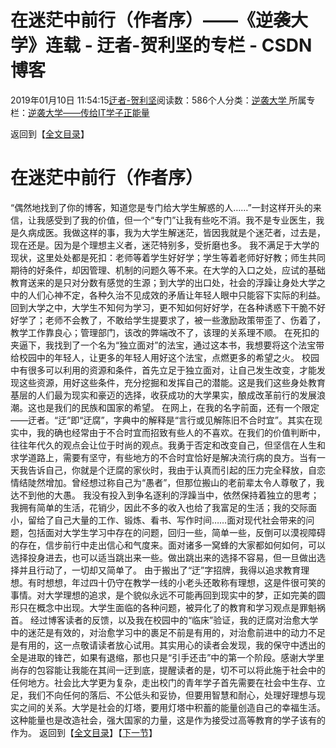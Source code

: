 
# 在迷茫中前行（作者序）——《逆袭大学》连载 - 迂者-贺利坚的专栏 - CSDN博客

2019年01月10日 11:54:15[迂者-贺利坚](https://me.csdn.net/sxhelijian)阅读数：586个人分类：[逆袭大学																](https://blog.csdn.net/sxhelijian/article/category/8588834)
所属专栏：[逆袭大学——传给IT学子正能量](https://blog.csdn.net/column/details/32349.html)



返回到【[全文目录](https://blog.csdn.net/sxhelijian/article/details/85908097)】
# 在迷茫中前行（作者序）
“偶然地找到了你的博客，知道您是专门给大学生解惑的人……”一封这样开头的来信，让我感受到了我的价值，但一个“专门”让我有些吃不消。我不是专业医生，我是久病成医。我做这样的事，我为大学生解迷茫，皆因我就是个迷茫者，过去是，现在还是。因为是个理想主义者，迷茫特别多，受折磨也多。
我不满足于大学的现状，这里处处都是死扣：老师等着学生好好学；学生等着老师好好教；师生共同期待的好条件，却因管理、机制的问题久等不来。在大学的入口之处，应试的基础教育送来的是只对分数有感觉的生源；到大学的出口处，社会的浮躁让身处大学之中的人们心神不定，各种久治不见成效的矛盾让年轻人眼中只能容下实际的利益。回到大学之中，大学生不知何为学习，更不知如何好好学，在各种诱惑下干脆不好好学了；老师不会教了，不敢给学生提要求了，被一些激励政策带歪了、伤着了，教学工作靠良心；管理部门，该改的弊端改不了，该理的关系理不顺。
在死扣的夹逼下，我找到了一个名为“独立面对”的法宝，通过这本书，我想要将这个法宝带给校园中的年轻人，让更多的年轻人用好这个法宝，点燃更多的希望之火。
校园中有很多可以利用的资源和条件，首先立足于独立面对，让自己发生改变，才能发现这些资源，用好这些条件，充分挖掘和发挥自己的潜能。这是我们这些身处教育基层的人们最为现实和豪迈的选择，收获成功的大学果实，酿成改革前行的发展浪潮。这也是我们的民族和国家的希望。
在网上，在我的名字前面，还有一个限定——迂者。“迂”即“迂腐”，字典中的解释是“言行或见解陈旧不合时宜”。其实在现实中，我的确也经常由于不合时宜而招致有些人的不喜欢。在我们的价值判断中，往往年代久的观点会让位于时尚的观点。我勇于否定和改变自己，但坚信在人生和求学道路上，需要有坚守，有些地方的不合时宜恰好是解决流行病的良方。当有一天我告诉自己，你就是个迂腐的家伙时，我由于认真而引起的压力完全释放，自恋情结陡然增加。曾经想过称自己为“愚者”，但那位搬山的老前辈太令人尊敬了，我达不到他的大愚。
我没有投入到争名逐利的浮躁当中，依然保持着独立的思考；我拥有简单的生活，花销少，因此不多的收入也给了我富足的生活；我的交际面小，留给了自己大量的工作、锻炼、看书、写作时间……面对现代社会带来的问题，包括面对大学生学习中存在的问题，回归一些，简单一些，反倒可以漠视障碍的存在，信步前行中走出信心和气度来。面对诸多一窝蜂的大家都如何如何，可以选择投身进去，也可以适当跳出来一些。做出跳出来的选择不容易，但一旦做出选择并且行动了，一切却又简单了。
由于搬出了“迂”字招牌，我得以追求教育理想。有时想想，年过四十仍守在教学一线的小老头还敢称有理想，这是件很可笑的事情。对大学理想的追求，是个貌似永远不可能再回到现实中的梦，正如完美的圆形只在概念中出现。大学生面临的各种问题，被异化了的教育和学习观点是罪魁祸首。
经过博客读者的反馈，以及我在校园中的“临床”验证，我的迂腐对治愈大学中的迷茫是有效的，对治愈学习中的裹足不前是有用的，对治愈前进中的动力不足是有用的，这一点敬请读者放心试用。其实用心的读者会发现，我的保守中透出的全是进取的锋芒，如果有退缩，那也只是“引手还击”中的第一个阶段。感谢大学里尚存的包容能让我能在其间一迂到底，提醒读者的是，切不可以将此施于社会中的任何地方。社会比大学更为复杂，走出校门的青年学子首先需要在社会中生存、立足，我们不向任何的落后、不公低头和妥协，但要用智慧和耐心，处理好理想与现实之间的关系。大学是社会的灯塔，要用灯塔中积蓄的能量创造自己的幸福生活。这种能量也是改造社会，强大国家的力量，这是作为接受过高等教育的学子该有的作为。
返回到【[全文目录](https://blog.csdn.net/sxhelijian/article/details/85908097)】【[下一节](https://blog.csdn.net/sxhelijian/article/details/86222810)】


